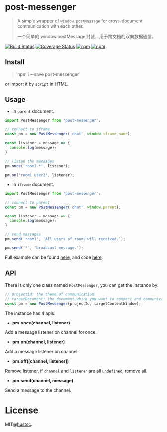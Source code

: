 # post-messenger

> A simple wrapper of `window.postMessage` for cross-document communication with each other.
>
> 一个简单的 window.postMessage 封装，用于跨文档的双向数据通信。

[![Build Status](https://travis-ci.org/hustcc/post-messenger.svg?branch=master)](https://travis-ci.org/hustcc/post-messenger)
[![Coverage Status](https://coveralls.io/repos/github/hustcc/post-messenger/badge.svg?branch=master)](https://coveralls.io/github/hustcc/post-messenger?branch=master)
[![npm](https://img.shields.io/npm/v/post-messenger.svg)](https://www.npmjs.com/package/post-messenger)
[![npm](https://img.shields.io/npm/dm/post-messenger.svg)](https://www.npmjs.com/package/post-messenger)


## Install


> npm i --save post-messenger

or import it by `script` in HTML.



## Usage


 - In `parent` document.

```js
import PostMessenger from 'post-messenger';

// connect to iframe
const pm = new PostMessenger('chat', window.iframe_name);

const listener = message => {
  console.log(message);
}

// listen the messages
pm.once('room1.*', listener);

pm.on('room1.user1', listener);
```


 - In `iframe` document.

```js
import PostMessenger from 'post-messenger';

// connect to parent
const pm = new PostMessenger('chat', window.parent);

const listener = message => {
  console.log(message);
}

// send messages
pm.send('room1', 'All users of room1 will received.');

pm.send('*', 'broadcast message.');
```

Full example can be found [here](http://git.hust.cc/post-messenger/demo/), and code [here](demo).


## API


There is only one class named `PostMessenger`, you can get the instance by:

```js
// projectId: the theme of communication.
// targetDocument: the document which you want to connect and communicate.
const pm = new PostMessenger(projectId, targetContentWindow);
```

The instance has 4 apis.

 - **pm.once(channel, listener)**

Add a message listener on channel for once.

 - **pm.on(channel, listener)**

Add a message listener on channel.

 - **pm.off([channel, listener])**

Remove listener, if `channel` and `listener` are all `undefined`, remove all.

 - **pm.send(channel, message)**

Send a message to the channel.



# License


MIT@[hustcc](https://github.com/hustcc).
